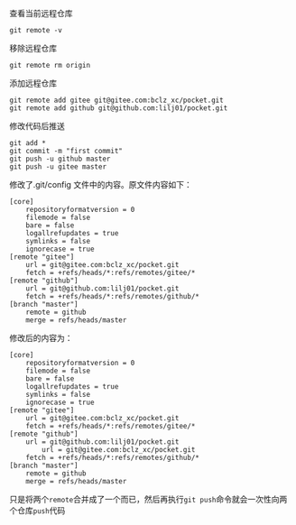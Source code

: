 查看当前远程仓库

```
git remote -v
```



移除远程仓库

```
git remote rm origin
```



添加远程仓库

```
git remote add gitee git@gitee.com:bclz_xc/pocket.git
git remote add github git@github.com:lilj01/pocket.git
```



修改代码后推送

```
git add *
git commit -m "first commit"
git push -u github master
git push -u gitee master
```



修改了.git/config 文件中的内容。原文件内容如下：

```
[core]
	repositoryformatversion = 0
	filemode = false
	bare = false
	logallrefupdates = true
	symlinks = false
	ignorecase = true
[remote "gitee"]
	url = git@gitee.com:bclz_xc/pocket.git
	fetch = +refs/heads/*:refs/remotes/gitee/*
[remote "github"]
	url = git@github.com:lilj01/pocket.git
	fetch = +refs/heads/*:refs/remotes/github/*
[branch "master"]
	remote = github
	merge = refs/heads/master

```

修改后的内容为：

```
[core]
	repositoryformatversion = 0
	filemode = false
	bare = false
	logallrefupdates = true
	symlinks = false
	ignorecase = true
[remote "gitee"]
	url = git@gitee.com:bclz_xc/pocket.git
	fetch = +refs/heads/*:refs/remotes/gitee/*
[remote "github"]
	url = git@github.com:lilj01/pocket.git
        url = git@gitee.com:bclz_xc/pocket.git
	fetch = +refs/heads/*:refs/remotes/github/*
[branch "master"]
	remote = github
	merge = refs/heads/master
```

只是将两个`remote`合并成了一个而已，然后再执行`git push`命令就会一次性向两个仓库`push`代码